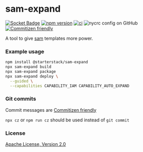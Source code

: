 # sam-expand

[![Socket Badge](https://socket.dev/api/badge/npm/package/@starterstack/sam-expand)](https://socket.dev/npm/package/@starterstack/sam-expand)
[![npm version](https://img.shields.io/npm/v/@starterstack/sam-expand.svg?style=flat)](https://www.npmjs.com/package/@starterstack/sam-expand)
[![ci](https://github.com/starterstack/sam-expand/actions/workflows/ci.yml/badge.svg)](https://github.com/starterstack/sam-expand/actions/workflows/ci.yml)
![nycrc config on GitHub](https://img.shields.io/nycrc/starterstack/sam-expand?label=coverage)
[![Commitizen friendly](https://img.shields.io/badge/commitizen-friendly-brightgreen.svg)](https://commitizen.github.io/cz-cli/)

A tool to give [sam](https://docs.aws.amazon.com/serverless-application-model/latest/developerguide/install-sam-cli.html) templates more power.

### Example usage

```sh
npm install @starterstack/sam-expand
npx sam-expand build
npx sam-expand package
npx sam-expand deploy \
  --guided \
  --capabilities CAPABILITY_IAM CAPABILITY_AUTO_EXPAND
```

### Git commits

Commit messages are [Commitizen friendly](https://github.com/commitizen/cz-cli#making-your-repo-commitizen-friendly)

`npx cz` or `npm run cz` should be used instead of `git commit`

### License

[Apache License, Version 2.0](LICENSE)

